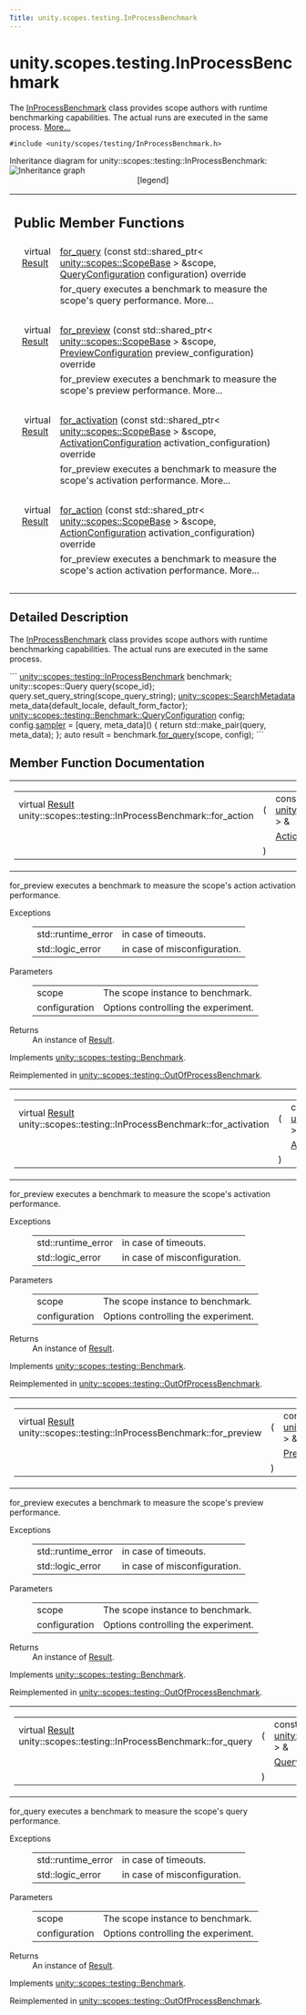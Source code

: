 ```yaml
---
Title: unity.scopes.testing.InProcessBenchmark
---
```


# unity.scopes.testing.InProcessBenchmark

<p>The <a class="el" href="index.html" title="The InProcessBenchmark class provides scope authors with runtime benchmarking capabilities. The actual runs are executed in the same process. ">InProcessBenchmark</a> class provides scope authors with runtime benchmarking capabilities. The actual runs are executed in the same process.  
<a href="#details">More...</a></p>
<p><code>#include &lt;unity/scopes/testing/InProcessBenchmark.h&gt;</code></p>
Inheritance diagram for unity::scopes::testing::InProcessBenchmark:
<img src="https://developer.ubuntu.com/static/devportal_uploaded/93b0f8f6-bb2a-42e7-961c-1e657689b78a-../unity.scopes.testing.InProcessBenchmark/classunity_1_1scopes_1_1testing_1_1_in_process_benchmark__inherit__graph.png" border="0" usemap="#unity_1_1scopes_1_1testing_1_1_in_process_benchmark_inherit__map" alt="Inheritance graph"/>
<map name="unity_1_1scopes_1_1testing_1_1_in_process_benchmark_inherit__map" id="unity_1_1scopes_1_1testing_1_1_in_process_benchmark_inherit__map">
<area shape="rect" id="node3" href="https://developer.ubuntu.com../classunity_1_1scopes_1_1testing_1_1_out_of_process_benchmark.html" title="The OutOfProcessBenchmark class provides scope authors with runtime benchmarking capabilities. The actual runs are executed in another process. " alt="" coords="5,184,196,225"/><area shape="rect" id="node2" href="https://developer.ubuntu.com../classunity_1_1scopes_1_1testing_1_1_benchmark.html" title="The Benchmark class defines an interface to provide scope authors with runtime benchmarking capabilit..." alt="" coords="22,5,179,47"/></map>
<center><span class="legend">[legend]</span></center>
<table class="memberdecls">
<tr class="heading"><td colspan="2"><h2 class="groupheader">
Public Member Functions</h2></td></tr>
<tr class="memitem:a72460e26d0aa98ae7091f634d0089aa9"><td class="memItemLeft" align="right" valign="top">virtual <a class="el" href="unity.scopes.testing.Benchmark.Result.md">Result</a>&#160;</td><td class="memItemRight" valign="bottom"><a class="el" href="#a72460e26d0aa98ae7091f634d0089aa9">for_query</a> (const std::shared_ptr&lt; <a class="el" href="unity.scopes.ScopeBase.md">unity::scopes::ScopeBase</a> &gt; &amp;scope, <a class="el" href="unity.scopes.testing.Benchmark.QueryConfiguration.md">QueryConfiguration</a> configuration) override</td></tr>
<tr class="memdesc:a72460e26d0aa98ae7091f634d0089aa9"><td class="mdescLeft">&#160;</td><td class="mdescRight">for_query executes a benchmark to measure the scope's query performance.  More...<br /></td></tr>
<tr class="separator:a72460e26d0aa98ae7091f634d0089aa9"><td class="memSeparator" colspan="2">&#160;</td></tr>
<tr class="memitem:a8823d30698cba5f6a03c4989e7356195"><td class="memItemLeft" align="right" valign="top">virtual <a class="el" href="unity.scopes.testing.Benchmark.Result.md">Result</a>&#160;</td><td class="memItemRight" valign="bottom"><a class="el" href="#a8823d30698cba5f6a03c4989e7356195">for_preview</a> (const std::shared_ptr&lt; <a class="el" href="unity.scopes.ScopeBase.md">unity::scopes::ScopeBase</a> &gt; &amp;scope, <a class="el" href="unity.scopes.testing.Benchmark.PreviewConfiguration.md">PreviewConfiguration</a> preview_configuration) override</td></tr>
<tr class="memdesc:a8823d30698cba5f6a03c4989e7356195"><td class="mdescLeft">&#160;</td><td class="mdescRight">for_preview executes a benchmark to measure the scope's preview performance.  More...<br /></td></tr>
<tr class="separator:a8823d30698cba5f6a03c4989e7356195"><td class="memSeparator" colspan="2">&#160;</td></tr>
<tr class="memitem:adc815bde331263487183e38836811610"><td class="memItemLeft" align="right" valign="top">virtual <a class="el" href="unity.scopes.testing.Benchmark.Result.md">Result</a>&#160;</td><td class="memItemRight" valign="bottom"><a class="el" href="#adc815bde331263487183e38836811610">for_activation</a> (const std::shared_ptr&lt; <a class="el" href="unity.scopes.ScopeBase.md">unity::scopes::ScopeBase</a> &gt; &amp;scope, <a class="el" href="unity.scopes.testing.Benchmark.ActivationConfiguration.md">ActivationConfiguration</a> activation_configuration) override</td></tr>
<tr class="memdesc:adc815bde331263487183e38836811610"><td class="mdescLeft">&#160;</td><td class="mdescRight">for_preview executes a benchmark to measure the scope's activation performance.  More...<br /></td></tr>
<tr class="separator:adc815bde331263487183e38836811610"><td class="memSeparator" colspan="2">&#160;</td></tr>
<tr class="memitem:a570e17bc7fbb0c7aafb3ed720a5fc35c"><td class="memItemLeft" align="right" valign="top">virtual <a class="el" href="unity.scopes.testing.Benchmark.Result.md">Result</a>&#160;</td><td class="memItemRight" valign="bottom"><a class="el" href="#a570e17bc7fbb0c7aafb3ed720a5fc35c">for_action</a> (const std::shared_ptr&lt; <a class="el" href="unity.scopes.ScopeBase.md">unity::scopes::ScopeBase</a> &gt; &amp;scope, <a class="el" href="unity.scopes.testing.Benchmark.ActionConfiguration.md">ActionConfiguration</a> activation_configuration) override</td></tr>
<tr class="memdesc:a570e17bc7fbb0c7aafb3ed720a5fc35c"><td class="mdescLeft">&#160;</td><td class="mdescRight">for_preview executes a benchmark to measure the scope's action activation performance.  More...<br /></td></tr>
<tr class="separator:a570e17bc7fbb0c7aafb3ed720a5fc35c"><td class="memSeparator" colspan="2">&#160;</td></tr>
</table>
<a name="details" id="details"></a><h2 class="groupheader">Detailed Description</h2>
<p>The <a class="el" href="index.html" title="The InProcessBenchmark class provides scope authors with runtime benchmarking capabilities. The actual runs are executed in the same process. ">InProcessBenchmark</a> class provides scope authors with runtime benchmarking capabilities. The actual runs are executed in the same process. </p>
```
<a class="code" href="index.html">unity::scopes::testing::InProcessBenchmark</a> benchmark;
unity::scopes::Query query{scope_id};
query.set_query_string(scope_query_string);
<a class="code" href="unity.scopes.SearchMetadata.md">unity::scopes::SearchMetadata</a> meta_data{default_locale, default_form_factor};
<a class="code" href="unity.scopes.testing.Benchmark.QueryConfiguration.md">unity::scopes::testing::Benchmark::QueryConfiguration</a> config;
config.<a class="code" href="unity.scopes.testing.Benchmark.QueryConfiguration.md#a164536c278d29914d24fdbca3a3fa4a8">sampler</a> = [query, meta_data]()
{
<span class="keywordflow">return</span> std::make_pair(query, meta_data);
};
<span class="keyword">auto</span> result = benchmark.<a class="code" href="#a72460e26d0aa98ae7091f634d0089aa9">for_query</a>(scope, config);
```
 <h2 class="groupheader">Member Function Documentation</h2>
<table class="mlabels">
<tr>
<td class="mlabels-left">
<table class="memname">
<tr>
<td class="memname">virtual <a class="el" href="unity.scopes.testing.Benchmark.Result.md">Result</a> unity::scopes::testing::InProcessBenchmark::for_action </td>
<td>(</td>
<td class="paramtype">const std::shared_ptr&lt; <a class="el" href="unity.scopes.ScopeBase.md">unity::scopes::ScopeBase</a> &gt; &amp;&#160;</td>
<td class="paramname"><em>scope</em>, </td>
</tr>
<tr>
<td class="paramkey"></td>
<td></td>
<td class="paramtype"><a class="el" href="unity.scopes.testing.Benchmark.ActionConfiguration.md">ActionConfiguration</a>&#160;</td>
<td class="paramname"><em>configuration</em>&#160;</td>
</tr>
<tr>
<td></td>
<td>)</td>
<td></td><td></td>
</tr>
</table>
</td>
<td class="mlabels-right">
<span class="mlabels"><span class="mlabel">override</span><span class="mlabel">virtual</span></span>  </td>
</tr>
</table>
<p>for_preview executes a benchmark to measure the scope's action activation performance. </p>
<dl class="exception"><dt>Exceptions</dt><dd>
<table class="exception">
<tr><td class="paramname">std::runtime_error</td><td>in case of timeouts. </td></tr>
<tr><td class="paramname">std::logic_error</td><td>in case of misconfiguration. </td></tr>
</table>
</dd>
</dl>
<dl class="params"><dt>Parameters</dt><dd>
<table class="params">
<tr><td class="paramname">scope</td><td>The scope instance to benchmark. </td></tr>
<tr><td class="paramname">configuration</td><td>Options controlling the experiment. </td></tr>
</table>
</dd>
</dl>
<dl class="section return"><dt>Returns</dt><dd>An instance of <a class="el" href="unity.scopes.testing.Result.md" title="A simple class implementation of unity::scopes::Result that provides a default constructor. ">Result</a>. </dd></dl>
<p>Implements <a class="el" href="unity.scopes.testing.Benchmark.md#ad31b1781960e3edd0018a9cf8df4a506">unity::scopes::testing::Benchmark</a>.</p>
<p>Reimplemented in <a class="el" href="unity.scopes.testing.OutOfProcessBenchmark.md#a47874911c026c201699d8fce0443e4bb">unity::scopes::testing::OutOfProcessBenchmark</a>.</p>
<table class="mlabels">
<tr>
<td class="mlabels-left">
<table class="memname">
<tr>
<td class="memname">virtual <a class="el" href="unity.scopes.testing.Benchmark.Result.md">Result</a> unity::scopes::testing::InProcessBenchmark::for_activation </td>
<td>(</td>
<td class="paramtype">const std::shared_ptr&lt; <a class="el" href="unity.scopes.ScopeBase.md">unity::scopes::ScopeBase</a> &gt; &amp;&#160;</td>
<td class="paramname"><em>scope</em>, </td>
</tr>
<tr>
<td class="paramkey"></td>
<td></td>
<td class="paramtype"><a class="el" href="unity.scopes.testing.Benchmark.ActivationConfiguration.md">ActivationConfiguration</a>&#160;</td>
<td class="paramname"><em>configuration</em>&#160;</td>
</tr>
<tr>
<td></td>
<td>)</td>
<td></td><td></td>
</tr>
</table>
</td>
<td class="mlabels-right">
<span class="mlabels"><span class="mlabel">override</span><span class="mlabel">virtual</span></span>  </td>
</tr>
</table>
<p>for_preview executes a benchmark to measure the scope's activation performance. </p>
<dl class="exception"><dt>Exceptions</dt><dd>
<table class="exception">
<tr><td class="paramname">std::runtime_error</td><td>in case of timeouts. </td></tr>
<tr><td class="paramname">std::logic_error</td><td>in case of misconfiguration. </td></tr>
</table>
</dd>
</dl>
<dl class="params"><dt>Parameters</dt><dd>
<table class="params">
<tr><td class="paramname">scope</td><td>The scope instance to benchmark. </td></tr>
<tr><td class="paramname">configuration</td><td>Options controlling the experiment. </td></tr>
</table>
</dd>
</dl>
<dl class="section return"><dt>Returns</dt><dd>An instance of <a class="el" href="unity.scopes.testing.Result.md" title="A simple class implementation of unity::scopes::Result that provides a default constructor. ">Result</a>. </dd></dl>
<p>Implements <a class="el" href="unity.scopes.testing.Benchmark.md#a531fbb8fd2259337123495bf7de0bd4a">unity::scopes::testing::Benchmark</a>.</p>
<p>Reimplemented in <a class="el" href="unity.scopes.testing.OutOfProcessBenchmark.md#ad918f6c89543eabb3492eb834712e38f">unity::scopes::testing::OutOfProcessBenchmark</a>.</p>
<table class="mlabels">
<tr>
<td class="mlabels-left">
<table class="memname">
<tr>
<td class="memname">virtual <a class="el" href="unity.scopes.testing.Benchmark.Result.md">Result</a> unity::scopes::testing::InProcessBenchmark::for_preview </td>
<td>(</td>
<td class="paramtype">const std::shared_ptr&lt; <a class="el" href="unity.scopes.ScopeBase.md">unity::scopes::ScopeBase</a> &gt; &amp;&#160;</td>
<td class="paramname"><em>scope</em>, </td>
</tr>
<tr>
<td class="paramkey"></td>
<td></td>
<td class="paramtype"><a class="el" href="unity.scopes.testing.Benchmark.PreviewConfiguration.md">PreviewConfiguration</a>&#160;</td>
<td class="paramname"><em>configuration</em>&#160;</td>
</tr>
<tr>
<td></td>
<td>)</td>
<td></td><td></td>
</tr>
</table>
</td>
<td class="mlabels-right">
<span class="mlabels"><span class="mlabel">override</span><span class="mlabel">virtual</span></span>  </td>
</tr>
</table>
<p>for_preview executes a benchmark to measure the scope's preview performance. </p>
<dl class="exception"><dt>Exceptions</dt><dd>
<table class="exception">
<tr><td class="paramname">std::runtime_error</td><td>in case of timeouts. </td></tr>
<tr><td class="paramname">std::logic_error</td><td>in case of misconfiguration. </td></tr>
</table>
</dd>
</dl>
<dl class="params"><dt>Parameters</dt><dd>
<table class="params">
<tr><td class="paramname">scope</td><td>The scope instance to benchmark. </td></tr>
<tr><td class="paramname">configuration</td><td>Options controlling the experiment. </td></tr>
</table>
</dd>
</dl>
<dl class="section return"><dt>Returns</dt><dd>An instance of <a class="el" href="unity.scopes.testing.Result.md" title="A simple class implementation of unity::scopes::Result that provides a default constructor. ">Result</a>. </dd></dl>
<p>Implements <a class="el" href="unity.scopes.testing.Benchmark.md#a37da073840cfbeb22ed20c2d4631b7ff">unity::scopes::testing::Benchmark</a>.</p>
<p>Reimplemented in <a class="el" href="unity.scopes.testing.OutOfProcessBenchmark.md#a397be9ae5eaca3d6ca96fa2957498c86">unity::scopes::testing::OutOfProcessBenchmark</a>.</p>
<table class="mlabels">
<tr>
<td class="mlabels-left">
<table class="memname">
<tr>
<td class="memname">virtual <a class="el" href="unity.scopes.testing.Benchmark.Result.md">Result</a> unity::scopes::testing::InProcessBenchmark::for_query </td>
<td>(</td>
<td class="paramtype">const std::shared_ptr&lt; <a class="el" href="unity.scopes.ScopeBase.md">unity::scopes::ScopeBase</a> &gt; &amp;&#160;</td>
<td class="paramname"><em>scope</em>, </td>
</tr>
<tr>
<td class="paramkey"></td>
<td></td>
<td class="paramtype"><a class="el" href="unity.scopes.testing.Benchmark.QueryConfiguration.md">QueryConfiguration</a>&#160;</td>
<td class="paramname"><em>configuration</em>&#160;</td>
</tr>
<tr>
<td></td>
<td>)</td>
<td></td><td></td>
</tr>
</table>
</td>
<td class="mlabels-right">
<span class="mlabels"><span class="mlabel">override</span><span class="mlabel">virtual</span></span>  </td>
</tr>
</table>
<p>for_query executes a benchmark to measure the scope's query performance. </p>
<dl class="exception"><dt>Exceptions</dt><dd>
<table class="exception">
<tr><td class="paramname">std::runtime_error</td><td>in case of timeouts. </td></tr>
<tr><td class="paramname">std::logic_error</td><td>in case of misconfiguration. </td></tr>
</table>
</dd>
</dl>
<dl class="params"><dt>Parameters</dt><dd>
<table class="params">
<tr><td class="paramname">scope</td><td>The scope instance to benchmark. </td></tr>
<tr><td class="paramname">configuration</td><td>Options controlling the experiment. </td></tr>
</table>
</dd>
</dl>
<dl class="section return"><dt>Returns</dt><dd>An instance of <a class="el" href="unity.scopes.testing.Result.md" title="A simple class implementation of unity::scopes::Result that provides a default constructor. ">Result</a>. </dd></dl>
<p>Implements <a class="el" href="unity.scopes.testing.Benchmark.md#ad815c88ce0d76e4a6abc82438237e987">unity::scopes::testing::Benchmark</a>.</p>
<p>Reimplemented in <a class="el" href="unity.scopes.testing.OutOfProcessBenchmark.md#a530a08db775c38ea13478a3d8e1c5bbc">unity::scopes::testing::OutOfProcessBenchmark</a>.</p>
